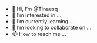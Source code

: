 - 👋 Hi, I’m @Tinaesq
- 👀 I’m interested in ...
- 🌱 I’m currently learning ...
- 💞️ I’m looking to collaborate on ...
- 📫 How to reach me ...

<!---
Tinaesq/Tinaesq is a ✨ special ✨ repository because its `README.md` (this file) appears on your GitHub profile.
You can click the Preview link to take a look at your changes.
--->
